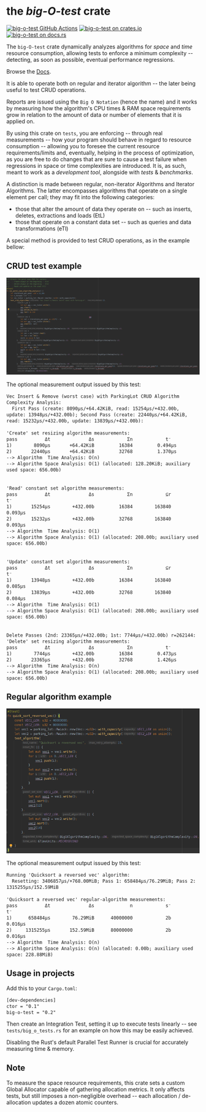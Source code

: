 # the *big-O-test* crate

[gh-image]: https://github.com/zertyz/big-o/workflows/Rust/badge.svg
[gh-checks]: https://github.com/zertyz/big-o/actions/workflows/rust.yml
[cratesio-image]: https://img.shields.io/crates/v/big-o-test.svg
[cratesio]: https://crates.io/crates/big-o-test
[docsrs-image]: https://docs.rs/big-o-test/badge.svg
[docsrs]: https://docs.rs/big-o-test

[![big-o-test GitHub Actions][gh-image]][gh-checks]
[![big-o-test on crates.io][cratesio-image]][cratesio]
[![big-o-test on docs.rs][docsrs-image]][docsrs]


The `big-O-test` crate dynamically analyzes algorithms for *space* and *time* resource consumption, allowing tests to enforce a minimum
complexity -- detecting, as soon as possible, eventual performance regressions.

Browse the [Docs][docsrs].


It is able to operate both on regular and iterator algorithm -- the later being useful to test CRUD operations.

Reports are issued using the `Big O Notation` (hence the name) and it works by measuring how the
algorithm's CPU times & RAM space requirements grow in relation to the amount of data or number of elements that it is
applied on.

By using this crate on `tests`, you are enforcing -- through real measurements -- how your program
should behave in regard to resource consumption -- allowing you to foresee the current resource requirements/limits and,
eventually, helping in the process of optimization, as you are free to do changes that are sure to cause a test failure
when regressions in space or time complexities are introduced.
It is, as such, meant to work as a *development tool*, alongside with *tests* & *benchmarks*.

A distinction is made between regular, non-iterator Algorithms and Iterator Algorithms.
The latter encompasses algorithms that operate on a single element per call;
they may fit into the following categories:
  * those that alter the amount of data they operate on -- such as inserts, deletes, extractions and loads (EtL)
  * those that operate on a constant data set -- such as queries and data transformations (eTl)

A special method is provided to test CRUD operations, as in the example bellow:


## CRUD test example

![crud_example.png](screenshots/crud_example.png)

The optional measurement output issued by this test:
````no_compile
Vec Insert & Remove (worst case) with ParkingLot CRUD Algorithm Complexity Analysis:
  First Pass (create: 8090µs/+64.42KiB, read: 15254µs/+432.00b, update: 13948µs/+432.00b); Second Pass (create: 22440µs/+64.42KiB, read: 15232µs/+432.00b, update: 13839µs/+432.00b):

'Create' set resizing algorithm measurements:
pass          Δt              Δs            Σn            t⁻
1)        8090µs       +64.42KiB         16384         0.494µs
2)       22440µs       +64.42KiB         32768         1.370µs
--> Algorithm  Time Analysis: O(n)
--> Algorithm Space Analysis: O(1) (allocated: 128.20KiB; auxiliary used space: 656.00b)


'Read' constant set algorithm measurements:
pass          Δt              Δs            Σn            ⊆r            t⁻
1)       15254µs        +432.00b         16384        163840         0.093µs
2)       15232µs        +432.00b         32768        163840         0.093µs
--> Algorithm  Time Analysis: O(1)
--> Algorithm Space Analysis: O(1) (allocated: 208.00b; auxiliary used space: 656.00b)


'Update' constant set algorithm measurements:
pass          Δt              Δs            Σn            ⊆r            t⁻
1)       13948µs        +432.00b         16384        163840         0.085µs
2)       13839µs        +432.00b         32768        163840         0.084µs
--> Algorithm  Time Analysis: O(1)
--> Algorithm Space Analysis: O(1) (allocated: 208.00b; auxiliary used space: 656.00b)


Delete Passes (2nd: 23365µs/+432.00b; 1st: 7744µs/+432.00b) r=262144:
'Delete' set resizing algorithm measurements:
pass          Δt              Δs            Σn            t⁻
1)        7744µs        +432.00b         16384         0.473µs
2)       23365µs        +432.00b         32768         1.426µs
--> Algorithm  Time Analysis: O(n)
--> Algorithm Space Analysis: O(1) (allocated: 208.00b; auxiliary used space: 656.00b)
````


## Regular algorithm example

![regular_algo_example.png](screenshots/regular_algo_example.png)

The optional measurement output issued by this test:
````no_compile
Running 'Quicksort a reversed vec' algorithm:
  Resetting: 3406857µs/+768.00MiB; Pass 1: 658484µs/76.29MiB; Pass 2: 1315255µs/152.59MiB

'Quicksort a reversed vec' regular-algorithm measurements:
pass          Δt              Δs             n            s⁻           t⁻
1)      658484µs        76.29MiB      40000000            2b         0.016µs
2)     1315255µs       152.59MiB      80000000            2b         0.016µs
--> Algorithm  Time Analysis: O(n)
--> Algorithm Space Analysis: O(n) (allocated: 0.00b; auxiliary used space: 228.88MiB)
````


## Usage in projects

Add this to your `Cargo.toml`:
````no_compile
[dev-dependencies]
ctor = "0.1"
big-o-test = "0.2"
````

Then create an Integration Test, setting it up to execute tests linearly -- see `tests/big_o_tests.rs` for an example
on how this may be easily achieved.

Disabling the Rust's default Parallel Test Runner is crucial for accurately measuring time & memory.


## Note

To measure the space resource requirements, this crate sets a custom Global Allocator capable of gathering allocation
metrics. It only affects tests, but still imposes a non-negligible overhead -- each allocation / de-allocation updates
a dozen atomic counters.